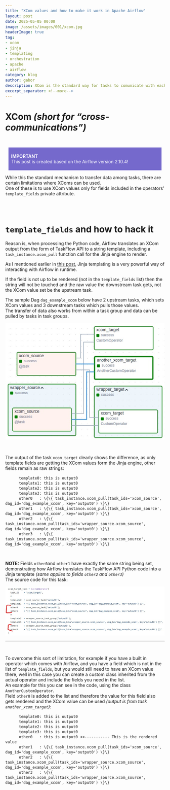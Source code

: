 ```yaml
---
title: "XCom values and how to make it work in Apache Airflow"
layout: post
date: 2025-05-05 00:00
image: /assets/images/001/xcom.jpg
headerImage: true
tag:
- xcom
- jinja
- templating
- orchestration
- apache
- airflow
category: blog
author: gabor
description: XCom is the standard way for tasks to comunicate with each other though there are certain limitations.
excerpt_separator: <!--more-->
---
```

# XCom _(short for “cross-communications”)_
<br>

<div style="margin:10px;padding:5px;background-color:#7569cc;color:white">
    <p style="color:white">
        <b style="font-weight: bold">&nbsp;IMPORTANT</b><br>
        &nbsp;This post is created based on the Airflow version 2.10.4!
    </p>
</div>

While this the standard mechanism to transfer data among tasks, there are certain limitations where XComs can be used.  
One of these is to use XCom values only for fields included in the operators' `template_fields` private attribute.
<br>

<!--more-->
<br>
<br>

# `template_fields` and how to hack it

Reason is, when processing the Python code, Airflow translates an XCom output from the form of TaskFlow API to a string template, including a `task_instance.xcom_pull` function call for the Jinja engine to render.
<br>

As I mentioned earlier in [this post][link_to_other_post], Jinja templating is a very powerful way of interacting with Airflow in runtime.
<br>

If the field is not up to be rendered (not in the `template_fields` list) then the string will not be touched and the raw value the downstream task gets, not the XCom value set be the upstream task.
<br>

The sample Dag `dag_example_xcom` below have 2 upstream tasks, which sets XCom values and 3 downstream tasks which pulls those values.  
The transfer of data also works from within a task group and data can be pulled by tasks in task groups.
<br>

![XCom tasks](/assets/images/001/xcom_tasks.jpg)
<br>

<script src="https://gist.github.com/f-f-9-9-0-0/8c82f1495e8d42e59a67637975bc25d1.js"></script>
<br>

The output of the task `xcom_target` clearly shows the difference, as only template fields are getting the XCom values form the Jinja engine, other fields remain as raw strings:
```
      template0: this is output0
      template1: this is output0
      template2: this is output0
      template3: this is output0
      other0   : \{\{ task_instance.xcom_pull(task_ids='xcom_source', dag_id='dag_example_xcom', key='output0') \}\}
      other1   : \{\{ task_instance.xcom_pull(task_ids='xcom_source', dag_id='dag_example_xcom', key='output0') \}\}
      other2   : \{\{ task_instance.xcom_pull(task_ids='wrapper_source.xcom_source', dag_id='dag_example_xcom', key='output0') \}\}
      other3   : \{\{ task_instance.xcom_pull(task_ids='wrapper_source.xcom_source', dag_id='dag_example_xcom', key='output0') \}\}
```
<br>

**NOTE:** Fields `other0`and `other1` have exactly the same string being set, demonstrating how Airflow translates the TaskFlow API Python code into a Jinja template _(same applies to fields `other2` and `other3`)_  
The source code for this task:
<br>

![Source code for target task](/assets/images/001/xcom_target_code.jpg)
<br>

---
<br>

To overcome this sort of limitation, for example if you have a built in operator which comes with Airflow, and you have a field which is not in the list of `template_fields`, but you would still need to have an XCom value there, well in this case you can create a custom class inherited from the actual operator and include the fields you need in the list.  
An example for this you can see in the code, using the class `AnotherCustomOperator`.  
Field `other0` is added to the list and therefore the value for this field also gets rendered and the XCom value can be used _(output is from task `another_xcom_target`)_:
```
      template0: this is output0
      template1: this is output0
      template2: this is output0
      template3: this is output0
      other0   : this is output0 <<----------- This is the rendered value
      other1   : \{\{ task_instance.xcom_pull(task_ids='xcom_source', dag_id='dag_example_xcom', key='output0') \}\}
      other2   : \{\{ task_instance.xcom_pull(task_ids='wrapper_source.xcom_source', dag_id='dag_example_xcom', key='output0') \}\}
      other3   : \{\{ task_instance.xcom_pull(task_ids='wrapper_source.xcom_source', dag_id='dag_example_xcom', key='output0') \}\}
```
<br>

[link_to_other_post]: /jinja-templating-in-use-for-apache-airflow
